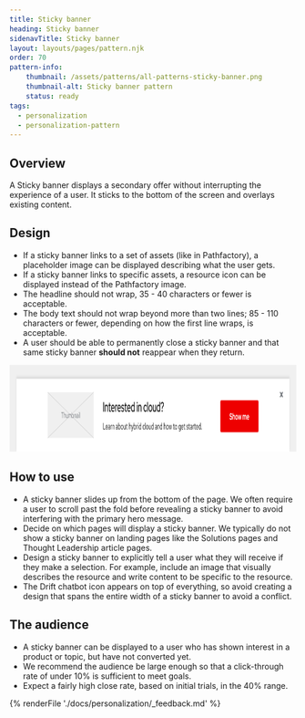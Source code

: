 ```yaml
---
title: Sticky banner
heading: Sticky banner
sidenavTitle: Sticky banner
layout: layouts/pages/pattern.njk
order: 70
pattern-info:
    thumbnail: /assets/patterns/all-patterns-sticky-banner.png
    thumbnail-alt: Sticky banner pattern
    status: ready  
tags:
  - personalization
  - personalization-pattern
---
```



## Overview

A Sticky banner displays a secondary offer without interrupting the experience
of a user. It sticks to the bottom of the screen and overlays existing
content.

## Design

-   If a sticky banner links to a set of assets (like in Pathfactory), a
    placeholder image can be displayed describing what the user gets.
-   If a sticky banner links to specific assets, a resource icon can be
    displayed instead of the Pathfactory image.
-   The headline should not wrap, 35 - 40 characters or fewer is
    acceptable.
-   The body text should not wrap beyond more than two lines; 85 - 110
    characters or fewer, depending on how the first line wraps, is
    acceptable.
-   A user should be able to permanently close a sticky banner and that
    same sticky banner **should not** reappear when they return.

<uxdot-example variant="full">
<img alt="Sticky banner"
        src="/assets/optimization/sticky-banner.svg"
        width="1000"
        height="152">
</uxdot-example>

## How to use

-   A sticky banner slides up from the bottom of the page. We often
    require a user to scroll past the fold before revealing a sticky
    banner to avoid interfering with the primary hero message.
-   Decide on which pages will display a sticky banner. We typically do
    not show a sticky banner on landing pages like the Solutions pages
    and Thought Leadership article pages.
-   Design a sticky banner to explicitly tell a user what they will
    receive if they make a selection. For example, include an image that
    visually describes the resource and write content to be specific to
    the resource.
-   The Drift chatbot icon appears on top of everything, so avoid
    creating a design that spans the entire width of a sticky banner to
    avoid a conflict.

## The audience

-   A sticky banner can be displayed to a user who has shown interest in
    a product or topic, but have not converted yet.
-   We recommend the audience be large enough so that a click-through
    rate of under 10% is sufficient to meet goals.
-   Expect a fairly high close rate, based on initial trials, in the 40%
    range.


{% renderFile './docs/personalization/_feedback.md' %}